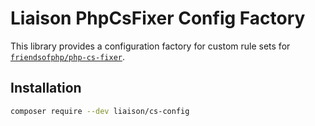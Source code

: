 # Liaison PhpCsFixer Config Factory

This library provides a configuration factory for custom rule sets
for [`friendsofphp/php-cs-fixer`](http://github.com/FriendsOfPHP/PHP-CS-Fixer).

## Installation

```bash
composer require --dev liaison/cs-config
```
